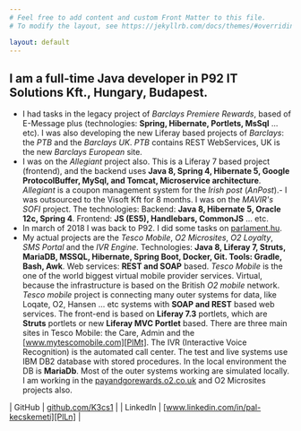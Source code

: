 ```yaml
---
# Feel free to add content and custom Front Matter to this file.
# To modify the layout, see https://jekyllrb.com/docs/themes/#overriding-theme-defaults

layout: default
---
```


## I am a full-time Java developer in P92 IT Solutions Kft., Hungary, Budapest.

- I had tasks in the legacy project of *Barclays Premiere Rewards*, based of E-Message plus (technologies: **Spring, Hibernate, Portlets, MsSql** ... etc). I was also developing the new Liferay based projects of *Barclays*: the *PTB* and the *Barclays UK*. *PTB* contains REST WebServices, UK is the new *Barclays European* site.
- I was on the *Allegiant* project also. This is a Liferay 7 based project (frontend), and the backend uses **Java 8, Spring 4, Hibernate 5, Google ProtocolBuffer, MySql, and Tomcat, Microservice architecture**. *Allegiant* is a coupon management system for the *Irish post* (*AnPost*).- I was outsourced to the Visoft Kft for 8 months. I was on the *MAVIR's SOFI* project. The technologies: Backend: **Java 8, Hibernate 5, Oracle 12c, Spring 4**. Frontend: **JS (ES5), Handlebars, CommonJS** ... etc.
- In march of 2018 I was back to P92. I did some tasks on [parlament.hu][PlPh].
- My actual projects are the *Tesco Mobile*, *O2 Microsites*, *O2 Loyalty*, *SMS Portal* and the *IVR Engine*. Technologies: **Java 8, Liferay 7, Struts, MariaDB, MSSQL, Hibernate, Spring Boot, Docker, Git. Tools: Gradle, Bash, Awk**. Web services: **REST and SOAP** based. *Tesco Mobile* is the one of the world biggest virtual mobile provider services. Virtual, because the infrastructure is based on the British *O2 mobile* network. *Tesco mobile* project is connecting many outer systems for data, like Loqate, O2, Hansen ... etc systems with **SOAP and REST** based web services. The front-end is based on **Liferay 7.3** portlets, which are **Struts** portlets or new **Liferay MVC Portlet** based. There are three main sites in Tesco Mobile: the Care, Admin and the [www.mytescomobile.com][PlMt]. The IVR (Interactive Voice Recognition) is the automated call center. The test and live systems use IBM DB2 database with stored procedures. In the local environment the DB is **MariaDb**. Most of the outer systems working are simulated locally. I am working in the [payandgorewards.o2.co.uk][PlRw] and O2 Microsites projects also.

| GitHub | [github.com/K3cs1][PlGh] |
| LinkedIn | [www.linkedin.com/in/pal-kecskemeti][PlLn] |

   [PlGh]: <https://github.com/K3cs1>
   [PlLn]: <https://www.linkedin.com/in/pal-kecskemeti>
   [PlPh]: <https://parlament.hu>
   [PlMt]: <https://www.mytescomobile.com>
   [PlRw]: <https://payandgorewards.o2.co.uk>